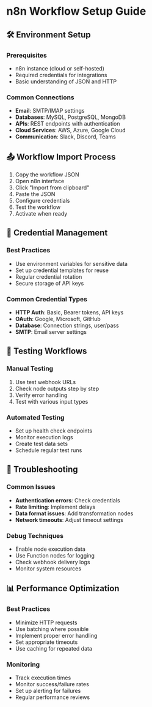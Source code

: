 # n8n Workflow Setup Guide

## 🛠️ Environment Setup

### Prerequisites
- n8n instance (cloud or self-hosted)
- Required credentials for integrations
- Basic understanding of JSON and HTTP

### Common Connections
- **Email**: SMTP/IMAP settings
- **Databases**: MySQL, PostgreSQL, MongoDB
- **APIs**: REST endpoints with authentication
- **Cloud Services**: AWS, Azure, Google Cloud
- **Communication**: Slack, Discord, Teams

## 📤 Workflow Import Process

1. Copy the workflow JSON
2. Open n8n interface
3. Click "Import from clipboard"
4. Paste the JSON
5. Configure credentials
6. Test the workflow
7. Activate when ready

## 🔐 Credential Management

### Best Practices
- Use environment variables for sensitive data
- Set up credential templates for reuse
- Regular credential rotation
- Secure storage of API keys

### Common Credential Types
- **HTTP Auth**: Basic, Bearer tokens, API keys
- **OAuth**: Google, Microsoft, GitHub
- **Database**: Connection strings, user/pass
- **SMTP**: Email server settings

## 🧪 Testing Workflows

### Manual Testing
1. Use test webhook URLs
2. Check node outputs step by step
3. Verify error handling
4. Test with various input types

### Automated Testing
- Set up health check endpoints
- Monitor execution logs
- Create test data sets
- Schedule regular test runs

## 🚨 Troubleshooting

### Common Issues
- **Authentication errors**: Check credentials
- **Rate limiting**: Implement delays
- **Data format issues**: Add transformation nodes
- **Network timeouts**: Adjust timeout settings

### Debug Techniques
- Enable node execution data
- Use Function nodes for logging
- Check webhook delivery logs
- Monitor system resources

## 📊 Performance Optimization

### Best Practices
- Minimize HTTP requests
- Use batching where possible
- Implement proper error handling
- Set appropriate timeouts
- Use caching for repeated data

### Monitoring
- Track execution times
- Monitor success/failure rates
- Set up alerting for failures
- Regular performance reviews
